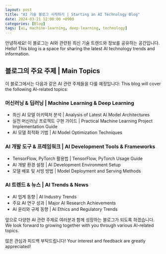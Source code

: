 ```yaml
---
layout: post
title: "AI 기술 블로그 시작하기 | Starting an AI Technology Blog"
date: 2024-03-21 12:00:00 +0900
categories: [Blog]
tags: [ai, machine-learning, deep-learning, technology]
---
```


안녕하세요! 이 블로그는 AI와 관련된 최신 기술 트렌드와 정보를 공유하는 공간입니다.
Hello! This blog is a space for sharing the latest AI technology trends and information.

## 블로그의 주요 주제 | Main Topics

이 블로그에서는 다음과 같은 AI 관련 주제들을 다룰 예정입니다:
This blog will cover the following AI-related topics:

### 머신러닝 & 딥러닝 | Machine Learning & Deep Learning
- 최신 AI 모델 아키텍처 분석 | Analysis of Latest AI Model Architectures
- 실전 머신러닝 프로젝트 구현 가이드 | Practical Machine Learning Project Implementation Guide
- AI 모델 최적화 기법 | AI Model Optimization Techniques

### AI 개발 도구 & 프레임워크 | AI Development Tools & Frameworks
- TensorFlow, PyTorch 활용법 | TensorFlow, PyTorch Usage Guide
- AI 개발 환경 설정 | AI Development Environment Setup
- 모델 배포 및 서빙 방법 | Model Deployment and Serving Methods

### AI 트렌드 & 뉴스 | AI Trends & News
- AI 업계 동향 | AI Industry Trends
- 주요 AI 연구 성과 | Major AI Research Achievements
- AI 윤리와 규제 동향 | AI Ethics and Regulatory Trends

앞으로 다양한 AI 관련 주제로 여러분과 함께 성장하는 블로그가 되도록 하겠습니다.
We look forward to growing together with you through various AI-related topics.

많은 관심과 피드백 부탁드립니다!
Your interest and feedback are greatly appreciated! 